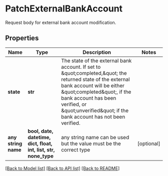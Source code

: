 # PatchExternalBankAccount

Request body for external bank account modification.

## Properties
Name | Type | Description | Notes
------------ | ------------- | ------------- | -------------
**state** | **str** | The state of the external bank account. If set to \&quot;completed,\&quot; the returned state of the external bank account will be either \&quot;completed\&quot;, if the bank account has been verified, or \&quot;unverified\&quot; if the bank account has not been verified. | 
**any string name** | **bool, date, datetime, dict, float, int, list, str, none_type** | any string name can be used but the value must be the correct type | [optional]

[[Back to Model list]](../README.md#documentation-for-models) [[Back to API list]](../README.md#documentation-for-api-endpoints) [[Back to README]](../README.md)


